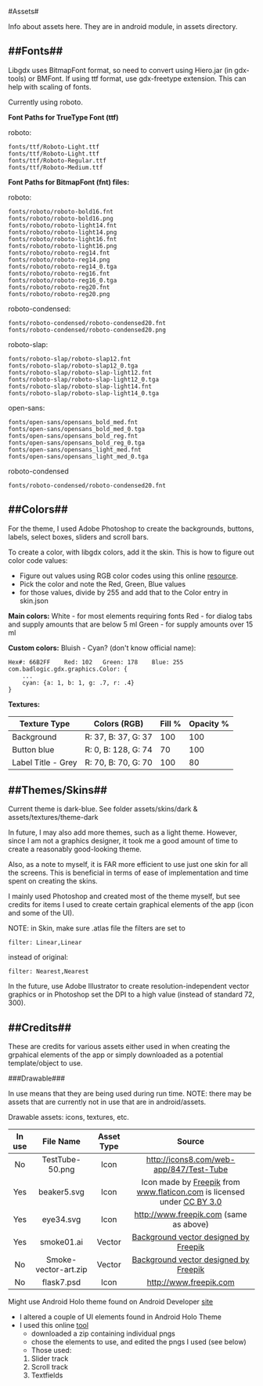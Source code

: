 #Assets#

Info about assets here. They are in android module, in assets directory.

##Fonts##
----

Libgdx uses BitmapFont format, so need to convert using Hiero.jar (in gdx-tools) or BMFont.
If using ttf format, use gdx-freetype extension. This can help with scaling of fonts.

Currently using roboto.


<b> Font Paths for TrueType Font (ttf) </b>

roboto:

    fonts/ttf/Roboto-Light.ttf
    fonts/ttf/Roboto-Light.ttf
    fonts/ttf/Roboto-Regular.ttf
    fonts/ttf/Roboto-Medium.ttf

<b>Font Paths for BitmapFont (fnt) files:</b>

roboto:

    fonts/roboto/roboto-bold16.fnt
    fonts/roboto/roboto-bold16.png
    fonts/roboto/roboto-light14.fnt
    fonts/roboto/roboto-light14.png
    fonts/roboto/roboto-light16.fnt
    fonts/roboto/roboto-light16.png
    fonts/roboto/roboto-reg14.fnt
    fonts/roboto/roboto-reg14.png
    fonts/roboto/roboto-reg14_0.tga
    fonts/roboto/roboto-reg16.fnt
    fonts/roboto/roboto-reg16_0.tga
    fonts/roboto/roboto-reg20.fnt
    fonts/roboto/roboto-reg20.png

roboto-condensed:

    fonts/roboto-condensed/roboto-condensed20.fnt
    fonts/roboto-condensed/roboto-condensed20.png

roboto-slap:

    fonts/roboto-slap/roboto-slap12.fnt
    fonts/roboto-slap/roboto-slap12_0.tga
    fonts/roboto-slap/roboto-slap-light12.fnt
    fonts/roboto-slap/roboto-slap-light12_0.tga
    fonts/roboto-slap/roboto-slap-light14.fnt
    fonts/roboto-slap/roboto-slap-light14_0.tga

open-sans:

    fonts/open-sans/opensans_bold_med.fnt
    fonts/open-sans/opensans_bold_med_0.tga
    fonts/open-sans/opensans_bold_reg.fnt
    fonts/open-sans/opensans_bold_reg_0.tga
    fonts/open-sans/opensans_light_med.fnt
    fonts/open-sans/opensans_light_med_0.tga

roboto-condensed

    fonts/roboto-condensed/roboto-condensed20.fnt

##Colors##
----

For the theme, I used Adobe Photoshop to create the backgrounds, buttons, labels, select boxes, sliders and scroll bars.

To create a color, with libgdx colors, add it the skin.
This is how to figure out color code values:

- Figure out values using RGB color codes using this online [resource](http://www.rapidtables.com/web/color/RGB_Color.htm).
- Pick the color and note the Red, Green, Blue values
- for those values, divide by 255 and add that to the Color entry in skin.json

<b>Main colors:</b>
White - for most elements requiring fonts
Red - for dialog tabs and supply amounts that are below 5 ml
Green - for supply amounts over 15 ml

<b>Custom colors:</b>
Bluish - Cyan? (don't know official name):

    Hex#: 66B2FF    Red: 102   Green: 178    Blue: 255
    com.badlogic.gdx.graphics.Color: {
        ...
        cyan: {a: 1, b: 1, g: .7, r: .4}
    }

<b>Textures:</b>

| Texture Type | Colors (RGB)        | Fill % | Opacity % |
|--------------|---------------------|--------|-----------|
| Background   | R: 37, B: 37, G: 37 | 100    | 100       |
| Button blue  | R: 0, B: 128, G: 74 | 70     | 100       |
| Label Title - Grey| R: 70, B: 70, G: 70 | 100 | 80      |

##Themes/Skins##
----

Current theme is dark-blue. See folder assets/skins/dark & assets/textures/theme-dark

In future, I may also add more themes, such as a light theme. However, since I am not a graphics designer, it
took me a good amount of time to create a reasonably good-looking theme.

Also, as a note to myself, it is FAR more efficient to use just one skin for all the screens. This is beneficial
in terms of ease of implementation and time spent on creating the skins.

I mainly used Photoshop and created most of the theme myself, but see credits for items I used to create certain
graphical elements of the app (icon and some of the UI).

NOTE: in Skin, make sure .atlas file the filters are set to

    filter: Linear,Linear

instead of original:

    filter: Nearest,Nearest

In the future, use Adobe Illustrator to create resolution-independent vector graphics or in Photoshop set
the DPI to a high value (instead of standard 72, 300).

##Credits##
----

These are credits for various assets either used in when creating the grpahical elements of
the app or simply downloaded as a potential template/object to use.



###Drawable###

In use means that they are being used during run time.
NOTE: there may be assets that are currently not in use that are in android/assets.

Drawable assets: icons, textures, etc.

| In use | File Name 		| Asset Type | Source |
|:---------:|:---------------:|:------:|:-------:|
| No | TestTube-50.png | Icon |http://icons8.com/web-app/847/Test-Tube | 
| Yes | beaker5.svg | Icon | <div>Icon made by <a href="http://www.freepik.com" title="Freepik">Freepik</a> from <a href="http://www.flaticon.com" title="Flaticon">www.flaticon.com</a> is licensed under <a href="http://creativecommons.org/licenses/by/3.0/" title="Creative Commons BY 3.0">CC BY 3.0</a></div> |
| Yes | eye34.svg | Icon | http://www.freepik.com (same as above) |
| Yes | smoke01.ai | Vector | <a href="http://www.freepik.com/free-photos-vectors/background">Background vector designed by Freepik</a> |
| No | Smoke-vector-art.zip | Vector | <a href="http://www.freepik.com/free-photos-vectors/background">Background vector designed by Freepik |
| No | flask7.psd | Icon | http://www.freepik.com |


Might use Android Holo theme found on Android Developer [site](https://developer.android.com/design/downloads/index.html)

- I altered a couple of UI elements found in Android Holo Theme
- I used this online [tool](http://android-holo-colors.com/)
    - downloaded a zip containing individual pngs
    - chose the elements to use, and edited the pngs I used (see below)
    - Those used:
    1) Slider track
    2) Scroll track
    3) Textfields


